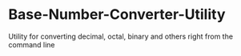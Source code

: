 # Base-Number-Converter-Utility
Utility for converting decimal, octal, binary and others right from the command line
